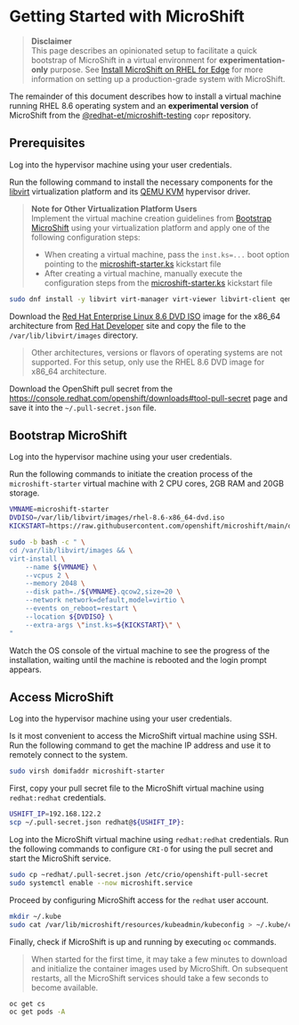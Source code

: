 # Getting Started with MicroShift

> **Disclaimer**<br>
> This page describes an opinionated setup to facilitate a quick bootstrap of MicroShift in a virtual environment for **experimentation-only** purpose.
> See [Install MicroShift on RHEL for Edge](./docs/rhel4edge_iso.md) for more information on setting up a production-grade system with MicroShift.

The remainder of this document describes how to install a virtual machine running RHEL 8.6 operating system and an **experimental version** of MicroShift from the [@redhat-et/microshift-testing](https://copr.fedorainfracloud.org/coprs/g/redhat-et/microshift-testing) `copr` repository.

## Prerequisites

Log into the hypervisor machine using your user credentials.

Run the following command to install the necessary components for the [libvirt](https://libvirt.org/) virtualization platform and its [QEMU KVM](https://libvirt.org/drvqemu.html) hypervisor driver.
> **Note for Other Virtualization Platform Users** <br>
> Implement the virtual machine creation guidelines from [Bootstrap MicroShift](#bootstrap-microshift) using your virtualization platform and apply one of the following configuration steps:
> * When creating a virtual machine, pass the `inst.ks=...` boot option pointing to the [microshift-starter.ks](https://raw.githubusercontent.com/openshift/microshift/main/docs/config/microshift-starter.ks) kickstart file
> * After creating a virtual machine, manually execute the configuration steps from the [microshift-starter.ks](https://raw.githubusercontent.com/openshift/microshift/main/docs/config/microshift-starter.ks) kickstart file

```bash
sudo dnf install -y libvirt virt-manager virt-viewer libvirt-client qemu-kvm qemu-img
```

Download the [Red Hat Enterprise Linux 8.6 DVD ISO](https://developers.redhat.com/content-gateway/file/rhel-8.6-x86_64-dvd.iso) image for the x86_64 architecture from [Red Hat Developer](https://developers.redhat.com/products/rhel/download) site and copy the file to the `/var/lib/libvirt/images` directory.
> Other architectures, versions or flavors of operating systems are not supported. For this setup, only use the RHEL 8.6 DVD image for x86_64 architecture.

Download the OpenShift pull secret from the https://console.redhat.com/openshift/downloads#tool-pull-secret page and save it into the `~/.pull-secret.json` file.

## Bootstrap MicroShift

Log into the hypervisor machine using your user credentials.

Run the following commands to initiate the creation process of the `microshift-starter` virtual machine with 2 CPU cores, 2GB RAM and 20GB storage.

```bash
VMNAME=microshift-starter
DVDISO=/var/lib/libvirt/images/rhel-8.6-x86_64-dvd.iso
KICKSTART=https://raw.githubusercontent.com/openshift/microshift/main/docs/config/microshift-starter.ks

sudo -b bash -c " \
cd /var/lib/libvirt/images && \
virt-install \
    --name ${VMNAME} \
    --vcpus 2 \
    --memory 2048 \
    --disk path=./${VMNAME}.qcow2,size=20 \
    --network network=default,model=virtio \
    --events on_reboot=restart \
    --location ${DVDISO} \
    --extra-args \"inst.ks=${KICKSTART}\" \
"
```

Watch the OS console of the virtual machine to see the progress of the installation, waiting until the machine is rebooted and the login prompt appears.

## Access MicroShift

Log into the hypervisor machine using your user credentials.

Is it most convenient to access the MicroShift virtual machine using SSH. Run the following command to get the machine IP address and use it to remotely connect to the system.

```bash
sudo virsh domifaddr microshift-starter
```

First, copy your pull secret file to the MicroShift virtual machine using `redhat:redhat` credentials.

```bash
USHIFT_IP=192.168.122.2
scp ~/.pull-secret.json redhat@${USHIFT_IP}:
```

Log into the MicroShift virtual machine using `redhat:redhat` credentials. Run the following commands to configure `CRI-O` for using the pull secret and start the MicroShift service.

```bash
sudo cp ~redhat/.pull-secret.json /etc/crio/openshift-pull-secret
sudo systemctl enable --now microshift.service
```

Proceed by configuring MicroShift access for the `redhat` user account.

```bash
mkdir ~/.kube
sudo cat /var/lib/microshift/resources/kubeadmin/kubeconfig > ~/.kube/config
```

Finally, check if MicroShift is up and running by executing `oc` commands.
> When started for the first time, it may take a few minutes to download and initialize the container images used by MicroShift. On subsequent restarts, all the MicroShift services should take a few seconds to become available.

```bash
oc get cs
oc get pods -A
```
